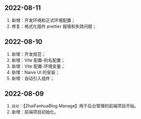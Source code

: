 ## 2022-08-11

1. 新增：开发环境和正式环境配置；
1. 修复：格式化插件 prettier 报错和失效问题；

## 2022-08-10

1. 新增：开发规范；
1. 新增：Vite 配置-别名配置；
1. 新增：Vite 配置-环境变量；
1. 新增：Naive UI 的安装；
1. 新增：自动引入组件；

## 2022-08-09

1. `启动`：【ZhaiFanhuaBlog.Manage】用于后台管理的前端项目开始。
1. 新增：前端项目初始化。
